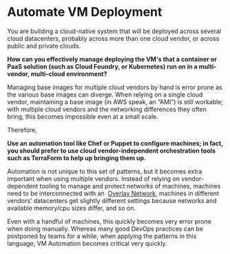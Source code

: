 [//]: # (This is Cees' "Automate" pattern, which probably needs work)

# Automate VM Deployment

You are building a cloud-native system that will be deployed across several cloud datacenters, probably across more than one cloud vendor, or across public and private clouds.

**How can you effectively manage deploying the VM's that a container or PaaS solution (such as Cloud Foundry, or Kubernetes) run on in a multi-vendor, multi-cloud environment?**

Managing base images for multiple cloud vendors by hand is error prone as the various base images can diverge. When relying on a single cloud vendor, maintaining a base image (in AWS speak, an “AMI”) is still workable; with multiple cloud vendors and the networking differences they often bring, this becomes impossible even at a small scale.

Therefore,

**Use an automation tool like Chef or Puppet to configure machines; in fact, you should prefer to use cloud vendor-independent orchestration tools such as TerraForm to help up bringing them up.**

Automation is not unique to this set of patterns, but it becomes extra important when using multiple vendors. Instead of relying on vendor-dependent tooling to manage and protect networks of machines, machines need to be interconnected with an  [Overlay Network](Overlay-Network.md), machines in different vendors’ datacenters get slightly different settings because networks and available memory/cpu sizes differ, and so on.

Even with a handful of machines, this quickly becomes very error prone when doing manually. Whereas many good DevOps practices can be postponed by teams for a while, when applying the patterns in this language, VM Automation becomes critical very quickly.
